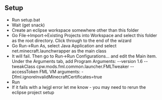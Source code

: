 Setup
-----
* Run setup.bat
* Wait (get snack)
* Create an eclipse workspace somewhere other than this folder
* Go File->Import->Existing Projects into Workspace and select this folder as the root directory. Click through to the end of the wizard
* Go Run->Run As, select Java Application and select net.minecraft.launchwrapper as the main class
* It will fail. Then go to Run->Run Configurations... and edit the Main item. Under the Arguments tab, add
Program Arguments:
    --version 1.6 --tweakClass cpw.mods.fml.common.launcher.FMLTweaker --accessToken FML
VM arguments:
	-Dfml.ignoreInvalidMinecraftCertificates=true
* Run
* If it fails with a lwjgl error let me know - you may need to rerun the eclipse project setup
